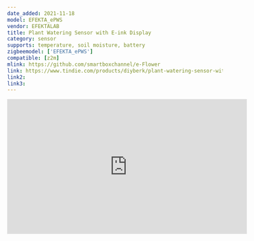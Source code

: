 ```yaml
---
date_added: 2021-11-18
model: EFEKTA_ePWS
vendor: EFEKTALAB
title: Plant Watering Sensor with E-ink Display
category: sensor
supports: temperature, soil moisture, battery
zigbeemodel: ['EFEKTA_ePWS']
compatible: [z2m]
mlink: https://github.com/smartboxchannel/e-Flower
link: https://www.tindie.com/products/diyberk/plant-watering-sensor-with-e-ink-display-zigbee/
link2: 
link3: 
---
```


<iframe width="560" height="315" src="https://www.youtube.com/embed/0dnzQiRZj7M" title="YouTube video player" frameborder="0" allow="accelerometer; autoplay; clipboard-write; encrypted-media; gyroscope; picture-in-picture" allowfullscreen></iframe>
